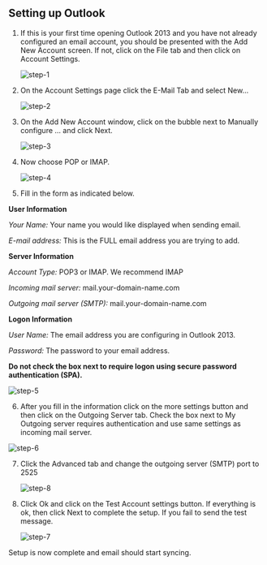 ## Setting up Outlook
1. If this is your first time opening Outlook 2013 and you have not already configured an email account, you should be presented with the Add New Account screen. If not, click on the File tab and then click on Account Settings.

	![step-1]

2. On the Account Settings page click the E-Mail Tab and select New...

	![step-2]

3. On the Add New Account window, click on the bubble next to Manually configure ... and click Next.

	![step-3]

4. Now choose POP or IMAP.

	![step-4]

5. Fill in the form as indicated below.

**User Information**

*Your Name:* Your name you would like displayed when sending email. 

*E-mail address:* This is the FULL email address you are trying to add.

**Server Information**

*Account Type:* POP3 or IMAP. We recommend IMAP

*Incoming mail server:* mail.your-domain-name.com 

*Outgoing mail server (SMTP):* mail.your-domain-name.com 

**Logon Information**

*User Name:* The email address you are configuring in Outlook 2013. 

*Password:* The password to your email address.

**Do not check the box next to require logon using secure password authentication (SPA).**

![step-5]

6. After you fill in the information click on the more settings button and then click on the Outgoing Server tab. Check the box next to My Outgoing server requires authentication and use same settings as incoming mail server.

  ![step-6]

7. Click  the Advanced tab and change the outgoing server (SMTP) port to 2525

   ![step-8]

8. Click Ok and click on the Test Account settings button. If everything is ok, then click Next to complete the setup. If you fail to send the test message.

   ![step-7]

   

Setup is now complete and email should start syncing.

[step-1]: https://raw.githubusercontent.com/GearHost/docs/master/Images/email-outlook-step1.png
[step-2]: https://raw.githubusercontent.com/GearHost/docs/master/Images/email-outlook-step2.png
[step-3]: https://raw.githubusercontent.com/GearHost/docs/master/Images/email-outlook-step3.png
[step-4]: https://raw.githubusercontent.com/GearHost/docs/master/Images/email-outlook-step4.png
[step-5]: https://raw.githubusercontent.com/GearHost/docs/master/Images/email-outlook-step5.png
[step-6]: https://raw.githubusercontent.com/GearHost/docs/master/Images/email-outlook-step6.png
[step-7]: https://raw.githubusercontent.com/GearHost/docs/master/Images/email-outlook-step7.png
[step-8]: https://raw.githubusercontent.com/GearHost/docs/master/Images/email-outlook-step8.png